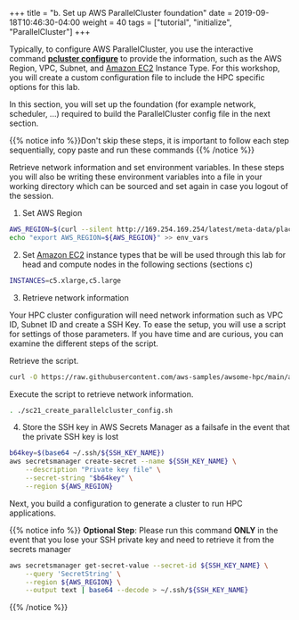 +++
title = "b. Set up AWS ParallelCluster foundation"
date = 2019-09-18T10:46:30-04:00
weight = 40
tags = ["tutorial", "initialize", "ParallelCluster"]
+++

Typically, to configure AWS ParallelCluster, you use the interactive command **[pcluster configure](https://docs.aws.amazon.com/parallelcluster/latest/ug/getting-started-configuring-parallelcluster.html)** to provide the information, such as the AWS Region, VPC, Subnet, and [Amazon EC2](https://aws.amazon.com/ec2/) Instance Type.
For this workshop, you will create a custom configuration file to include the HPC specific options for this lab.

In this section, you will set up the foundation (for example network, scheduler, ...) required to build the ParallelCluster config file in the next section.

{{% notice info %}}Don't skip these steps, it is important to follow each step sequentially, copy paste and run these commands
{{% /notice %}}

Retrieve network information and set environment variables. In these steps you will also be writing these environment variables into a file in your working directory which can be sourced and set again in case you logout of the session.

1. Set AWS Region

```bash
AWS_REGION=$(curl --silent http://169.254.169.254/latest/meta-data/placement/region)
echo "export AWS_REGION=${AWS_REGION}" >> env_vars
```

2. Set [Amazon EC2](https://aws.amazon.com/ec2/) instance types that be will be used through this lab for head and compute nodes in the following sections (sections c)

```bash
INSTANCES=c5.xlarge,c5.large
```

3. Retrieve network information

Your HPC cluster configuration will need network information such as VPC ID, Subnet ID and create a SSH Key.
To ease the setup, you will use a script for settings of those parameters.
If you have time and are curious, you can examine the different steps of the script.

Retrieve the script.
```bash
curl -O https://raw.githubusercontent.com/aws-samples/awsome-hpc/main/apps/wrf/scripts/setup/sc21_create_parallelcluster_config.sh
```

Execute the script to retrieve network information.
```bash
. ./sc21_create_parallelcluster_config.sh
```

4. Store the SSH key in AWS Secrets Manager as a failsafe in the event that the private SSH key is lost

```bash
b64key=$(base64 ~/.ssh/${SSH_KEY_NAME})
aws secretsmanager create-secret --name ${SSH_KEY_NAME} \
    --description "Private key file" \
    --secret-string "$b64key" \
    --region ${AWS_REGION}
```

Next, you build a configuration to generate a cluster to run  HPC applications.

{{% notice info %}}
**Optional Step**: Please run this command **ONLY** in the event that you lose your SSH private key and need to retrieve it from the secrets manager

```bash
aws secretsmanager get-secret-value --secret-id ${SSH_KEY_NAME} \
    --query 'SecretString' \
    --region ${AWS_REGION} \
    --output text | base64 --decode > ~/.ssh/${SSH_KEY_NAME}
```
{{% /notice %}}
